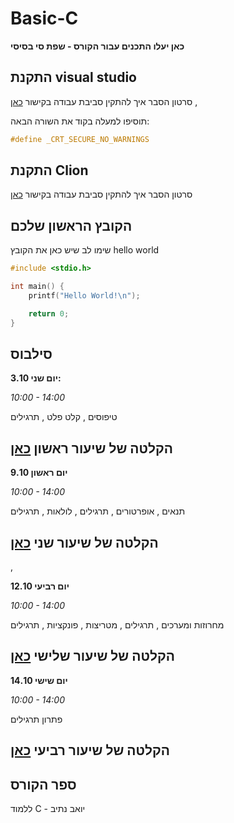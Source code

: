 # Basic-C
**כאן יעלו התכנים עבור הקורס - שפת סי בסיסי**

## התקנת visual studio
סרטון הסבר איך להתקין סביבת עבודה
בקישור [כאן](https://youtu.be/pakQGkmGDRE)
,

תוסיפו למעלה בקוד את השורה הבאה:
```c
#define _CRT_SECURE_NO_WARNINGS
```

## התקנת Clion
סרטון הסבר איך להתקין סביבת עבודה בקישור [כאן](https://us06web.zoom.us/rec/play/nrfjpk5Nbl-aEyg5_PawoozTyECtZi17Z0SH_vIk4x6RHkCXe1yqAtSD046nKTgHWJTOHTmR7w7oMBL4.f8aJ32AxfU1UMVn9?continueMode=true)

## הקובץ הראשון שלכם
שימו לב שיש כאן את הקובץ 
hello world
```c
#include <stdio.h>

int main() {
	printf("Hello World!\n");

	return 0;
}
```

## סילבוס
**3.10 יום שני:**

_10:00 - 14:00_

טיפוסים
, קלט פלט
, תרגילים

## הקלטה של שיעור ראשון [כאן](https://us06web.zoom.us/rec/share/YlksLvfJftbnM0SAu9dVM0_lrSU3-Jeu7OwG3fB3Uq95ZmM63HLDNk-v5JG1AMcW.xy1kPOMdRpatJgHJ)
 

 
**9.10 יום ראשון**

_10:00 - 14:00_

תנאים
, אופרטורים
, תרגילים
, לולאות
, תרגילים
## הקלטה של שיעור שני [כאן](https://us06web.zoom.us/rec/share/9ufpzdj7_ry1FT2Y3Gf5nUeWpx1oSEQY7sQMM2KzEH4Pyi-WRH9RQ-umqai1kdU5.vLANHuESnDCn5JaS)

, 

**12.10 יום רביעי**

_10:00 - 14:00_

מחרוזות ומערכים
, תרגילים
, מטריצות
, פונקציות
, תרגילים

## הקלטה של שיעור שלישי [כאן](https://us06web.zoom.us/rec/share/Fg4pDrAJhZK9hbY8VaPIObMZQSkdGD5QI-87Uj0iqOg20OkrI-e_0qIFKaajYMBx.WSZJy7BwrFRKDBgb)

**יום שישי 14.10**

_10:00 - 14:00_

פתרון תרגילים

## הקלטה של שיעור רביעי [כאן](https://youtu.be/Ned5HUmEC6Q)


## ספר הקורס
ללמוד C - יואב נתיב
